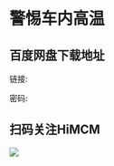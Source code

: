 # 警惕车内高温

## 百度网盘下载地址

链接:

密码: 

## 扫码关注HiMCM
![](https://avatars2.githubusercontent.com/u/16745793?s=200&v=4)
